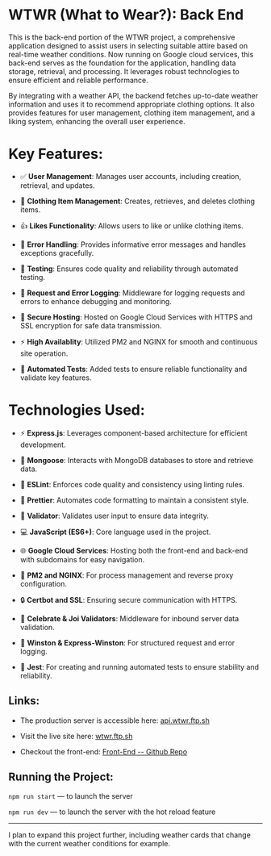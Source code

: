 # WTWR (What to Wear?): Back End

This is the back-end portion of the WTWR project, a comprehensive application designed to assist users in selecting suitable attire based on real-time weather conditions. Now running on Google cloud services, this back-end serves as the foundation for the application, handling data storage, retrieval, and processing. It leverages robust technologies to ensure efficient and reliable performance.

By integrating with a weather API, the backend fetches up-to-date weather information and uses it to recommend appropriate clothing options. It also provides features for user management, clothing item management, and a liking system, enhancing the overall user experience.

# Key Features:

- ✅ **User Management**: Manages user accounts, including creation, retrieval, and updates.

- 👗 **Clothing Item Management**: Creates, retrieves, and deletes clothing items.

- 👍 **Likes Functionality**: Allows users to like or unlike clothing items.

- 🚫 **Error Handling**: Provides informative error messages and handles exceptions gracefully.

- 🧪 **Testing**: Ensures code quality and reliability through automated testing.

- 📝 **Request and Error Logging**: Middleware for logging requests and errors to enhance debugging and monitoring.

- 🔐 **Secure Hosting**: Hosted on Google Cloud Services with HTTPS and SSL encryption for safe data transmission.

- ⚡ **High Availablity**: Utilized PM2 and NGINX for smooth and continuous site operation.

- 🧪 **Automated Tests**: Added tests to ensure reliable functionality and validate key features.

# Technologies Used:

- ⚡️ **Express.js**: Leverages component-based architecture for efficient development.

- 🐘 **Mongoose**: Interacts with MongoDB databases to store and retrieve data.

- 🔎 **ESLint**: Enforces code quality and consistency using linting rules.

- 💅 **Prettier**: Automates code formatting to maintain a consistent style.

- 📝 **Validator**: Validates user input to ensure data integrity.

- 💻 **JavaScript (ES6+)**: Core language used in the project.

- 🌐 **Google Cloud Services**: Hosting both the front-end and back-end with subdomains for easy navigation.

- 🚀 **PM2 and NGINX**: For process management and reverse proxy configuration.

- 🔒 **Certbot and SSL**: Ensuring secure communication with HTTPS.

- 🧹 **Celebrate & Joi Validators**: Middleware for inbound server data validation.

- 📝 **Winston & Express-Winston**: For structured request and error logging.

- 🧪 **Jest**: For creating and running automated tests to ensure stability and reliability.

## Links:

- The production server is accessible here: [api.wtwr.ftp.sh](https://api.wtwr.ftp.sh)

- Visit the live site here: [wtwr.ftp.sh](https://wtwr.ftp.sh)

- Checkout the front-end: [Front-End -- Github Repo](https://github.com/ajuarezse/se_project_react)

## Running the Project:

`npm run start` — to launch the server

`npm run dev` — to launch the server with the hot reload feature

---

I plan to expand this project further, including weather cards that change with the current weather conditions for example.
